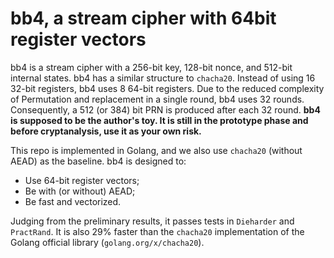 # bb4, a stream cipher with 64bit register vectors

bb4 is a stream cipher with a 256-bit key, 128-bit nonce, and 512-bit internal states.
bb4 has a similar structure to `chacha20`. Instead of using 16 32-bit registers, bb4 uses 8 64-bit registers.
Due to the reduced complexity of Permutation and replacement in a single round, bb4 uses 32 rounds. 
Consequently, a 512 (or 384) bit PRN is produced after each 32 round.
**bb4 is supposed to be the author's toy. It is still in the prototype phase and before cryptanalysis, use it as your own risk.**

This repo is implemented in Golang, and we also use `chacha20` (without AEAD) as the baseline.
bb4 is designed to:
* Use 64-bit register vectors;
* Be with (or without) AEAD;
* Be fast and vectorized.

Judging from the preliminary results, it passes tests in `Dieharder` and `PractRand`.
It is also 29% faster than the `chacha20` implementation of the Golang official library (`golang.org/x/chacha20`).